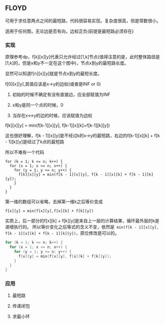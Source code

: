 ## FLOYD

可用于求任意两点之间的最短路，代码很容易实现。复杂度很高，但是常数很小。

适用于任何图，无论边是否有向，边权正负(前提是最短路必须存在)

### 实现

原理参考dp，f[k][x][y]代表只允许经过[1,k]节点(值得注意的是，此时整体路径是[1,k]的，但是x和y不一定在这个图中)，节点x到y的最短路长度。

显然可以知道f[n][x][y]就是节点x到y的最短长度。

f[0][x][y],其值应该是x->y的边权(或者是INF or 0)

1. 初始的时候不确定有没有直接边，应全部赋值为INF

2. x和y是同一个点的时候，0

3. 当存在x<->y的边的时候，应该赋值为边权

f[k][x][y] = min(f[k-1][x][y], f[k-1][x][k]+f[k-1][k][y])

这也很好理解，f[k - 1][x][y]是不经过k的x->y的最短路，右边的f[k-1][x][k] + f[k - 1][k][y]是经过了k点的最短路

所以不难有一个代码
```
for (k = 1; k <= n; k++) {
  for (x = 1; x <= n; x++) {
    for (y = 1; y <= n; y++) {
      f[k][x][y] = min(f[k - 1][x][y], f[k - 1][x][k] + f[k - 1][k][y]);
    }
  }
}
```
第一维的数组可以省略，去掉第一维k之后等价变成
```
f[x][y] = min(f[x][y],f[x][k] + f[k][y])
```
实质上，后一部分的f[x][k] + f[k][y]是来自上一层的计算结果，循环最外层的k是递增执行的。
所以等价变化之后等式的含义不变，依然是` min(f[k - 1][x][y], f[k - 1][x][k] + f[k - 1][k][y])`，原位修改是可以的。

```cpp
for (k = 1; k <= n; k++) {
  for (x = 1; x <= n; x++) {
    for (y = 1; y <= n; y++) {
      f[x][y] = min(f[x][y], f[x][k] + f[k][y]);
    }
  }
}
```

### 应用

1. 最短路

2. 传递闭包

3. 求最小环

